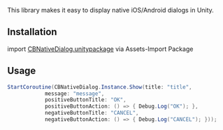 This library makes it easy to display native iOS/Android dialogs in Unity.

## Installation

import [CBNativeDialog.unitypackage](https://github.com/katsuyax/CBNativeDIalog/releases) via Assets-Import Package

## Usage

```C#
StartCoroutine(CBNativeDialog.Instance.Show(title: "title",
            message: "message",
            positiveButtonTitle: "OK",
            positiveButtonAction: () => { Debug.Log("OK"); },
            negativeButtonTitle: "CANCEL",
            negativeButtonAction: () => { Debug.Log("CANCEL"); }));
```



